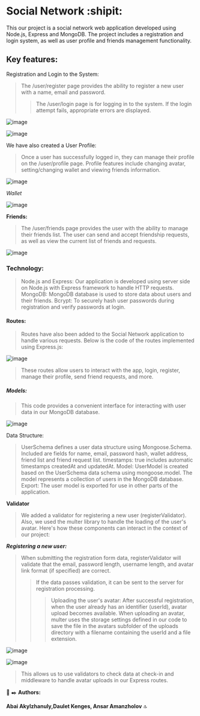 # Social Network  :shipit:
This our project is a social network web application developed using Node.js, Express and MongoDB. The project includes a registration and login system, as well as user profile and friends management functionality.

## Key features:
Registration and Login to the System:
>The /user/register page provides the ability to register a new user with a name, email and password.
>>The /user/login page is for logging in to the system. If the login attempt fails, appropriate errors are displayed.

![image](https://github.com/Ababananas/README.md/assets/147140948/003b37bb-1e13-4549-a180-7b611ad1eb5d)

![image](https://github.com/Ababananas/README.md/assets/147140948/89dae3a8-4a0f-4dff-bde1-0b0306549f2e)

We have also created a User Profile:

>Once a user has successfully logged in, they can manage their profile on the /user/profile page.
>Profile features include changing avatar, setting/changing wallet and viewing friends information.

![image](https://github.com/Ababananas/README.md/assets/147140948/83558a71-ebb3-482e-bf45-95c0e2db26d1)

*Wallet*

![image](https://github.com/Ababananas/README.md/assets/147140948/01c50c32-9a43-4b8e-8a89-7f38604c4b44)

**Friends:**

>The /user/friends page provides the user with the ability to manage their friends list.
>The user can send and accept friendship requests, as well as view the current list of friends and requests.

![image](https://github.com/Ababananas/README.md/assets/147140948/9020be9d-988c-4bbb-b4d7-f0f27deb369c)

### Technology:

>Node.js and Express: Our application is developed using server side on Node.js with Express framework to handle HTTP requests.
>MongoDB: MongoDB database is used to store data about users and their friends.
>Bcrypt: To securely hash user passwords during registration and verify passwords at login.

#### Routes:

 >Routes have also been added to the Social Network application to handle various requests.
 >Below is the code of the routes implemented using Express.js:

![image](https://github.com/Ababananas/README.md/assets/147140948/52f8f571-e7ae-4485-9039-016a18044fb7)

>These routes allow users to interact with the app, login, register, manage their profile, send friend requests, and more.

##### Models:

>This code provides a convenient interface for interacting with user data in our MongoDB database.

![image](https://github.com/Ababananas/README.md/assets/147140948/09bf7e01-4069-48e0-94f4-fbf27dbe6af4)

Data Structure:

>UserSchema defines a user data structure using Mongoose.Schema.
>Included are fields for name, email, password hash, wallet address, friend list and friend request list.
>timestamps: true includes automatic timestamps createdAt and updatedAt.
>Model:
>UserModel is created based on the UserSchema data schema using mongoose.model.
>The model represents a collection of users in the MongoDB database.
>Export:
>The user model is exported for use in other parts of the application.

**Validator** 
>We added a validator for registering a new user (registerValidator). Also, we used the multer library to handle the loading of the user's avatar. Here's how these components can interact in the context of our project:

***Registering a new user:***

>When submitting the registration form data, registerValidator will validate that the email, password length, username length, and avatar link format (if specified) are correct.
>>If the data passes validation, it can be sent to the server for registration processing.
>>>Uploading the user's avatar:
After successful registration, when the user already has an identifier (userId), avatar upload becomes available.
When uploading an avatar, multer uses the storage settings defined in our code to save the file in the avatars subfolder of the uploads directory with a filename containing the userId and a file extension.

![image](https://github.com/Ababananas/README.md/assets/147140948/4eca7444-8d07-4ba2-82aa-6e2408c4e3a8)


![image](https://github.com/Ababananas/README.md/assets/147140948/19040377-3c39-4437-af34-6d5d6eb37a56)

>This allows us to use validators to check data at check-in and middleware to handle avatar uploads in our Express routes.

:notebook: :black_nib: **Authors:**

**Abai Akylzhanuly,Daulet Kenges, Ansar Amanzholov** :top:
